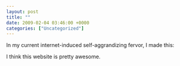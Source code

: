 ```yaml
---
layout: post
title: ""
date: 2009-02-04 03:46:00 +0000
categories: ["Uncategorized"]
---
```


In my current internet-induced self-aggrandizing fervor, I made this:

[](http://obamiconme.pastemagazine.com/entries/642319-pie.html)

I think this website is pretty awesome.